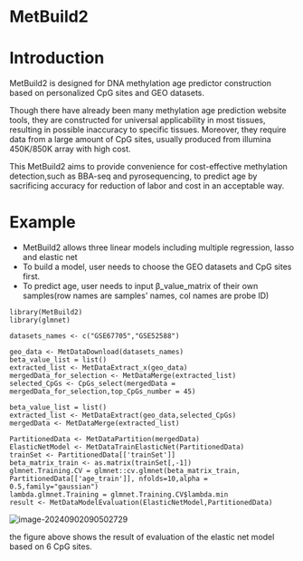 # MetBuild2

# Introduction

MetBuild2 is designed for DNA methylation age predictor construction based on personalized CpG sites and GEO datasets.

Though there have already been many methylation age prediction website tools, they are constructed for universal applicability in most tissues, resulting in possible inaccuracy to specific tissues. Moreover, they require data from a large amount of CpG sites, usually produced from illumina 450K/850K array with high cost. 

This MetBuild2 aims to provide convenience for cost-effective methylation detection,such as BBA-seq and pyrosequencing, to predict age by sacrificing accuracy for reduction of labor and cost in an acceptable way.

# Example

- MetBuild2 allows three linear models including multiple regression, lasso and elastic net
- To build a model, user needs to choose the GEO datasets and CpG sites first.
- To predict age, user needs to input β_value_matrix of their own samples(row names are samples' names, col names are probe ID)



```
library(MetBuild2)
library(glmnet)

datasets_names <- c("GSE67705","GSE52588")

geo_data <- MetDataDownload(datasets_names)
beta_value_list = list()
extracted_list <- MetDataExtract_x(geo_data)
mergedData_for_selection <- MetDataMerge(extracted_list)
selected_CpGs <- CpGs_select(mergedData = mergedData_for_selection,top_CpGs_number = 45)

beta_value_list = list()
extracted_list <- MetDataExtract(geo_data,selected_CpGs)
mergedData <- MetDataMerge(extracted_list)

PartitionedData <- MetDataPartition(mergedData)
ElasticNetModel <- MetDataTrainElasticNet(PartitionedData)
trainSet <- PartitionedData[['trainSet']]
beta_matrix_train <- as.matrix(trainSet[,-1])
glmnet.Training.CV = glmnet::cv.glmnet(beta_matrix_train, PartitionedData[['age_train']], nfolds=10,alpha = 0.5,family="gaussian")
lambda.glmnet.Training = glmnet.Training.CV$lambda.min
result <- MetDataModelEvaluation(ElasticNetModel,PartitionedData)
```
![image-20240902090502729](https://github.com/user-attachments/assets/292a945e-a568-4bb0-bd96-b4dd35b95187)

the figure above shows the result of evaluation of the elastic net model based on 6 CpG sites.
